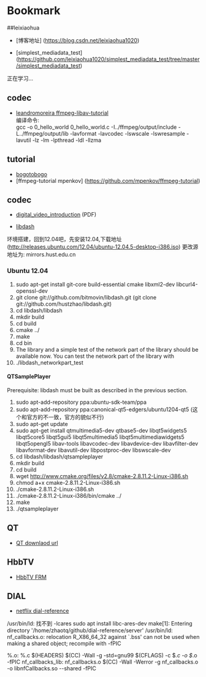 # Bookmark

##leixiaohua 

* [博客地址] (https://blog.csdn.net/leixiaohua1020)

* [simplest_mediadata_test] (https://github.com/leixiaohua1020/simplest_mediadata_test/tree/master/simplest_mediadata_test)

正在学习...


## codec
* [leandromoreira ffmpeg-libav-tutorial](https://github.com/leandromoreira/ffmpeg-libav-tutorial.git)  
编译命令:  
gcc -o 0_hello_world 0_hello_world.c -I../ffmpeg/output/include -L../ffmpeg/output/lib -lavformat -lavcodec -lswscale -lswresample -lavutil -lz -lm -lpthread -ldl -llzma

## tutorial

* [bogotobogo](http://www.bogotobogo.com)
* [ffmpeg-tutorial mpenkov] (https://github.com/mpenkov/ffmpeg-tutorial)

## codec

* [digital_video_introduction](https://github.com/leandromoreira/digital_video_introduction) (PDF)

* [libdash](https://github.com/bitmovin/libdash)  

环境搭建，回到12.04吧，先安装12.04,下载地址(http://releases.ubuntu.com/12.04/ubuntu-12.04.5-desktop-i386.iso)
更改源地址为: mirrors.hust.edu.cn
### Ubuntu 12.04
1. sudo apt-get install git-core build-essential cmake libxml2-dev libcurl4-openssl-dev
2. git clone git://github.com/bitmovin/libdash.git (git clone git://github.com/hustzhao/libdash.git)
3. cd libdash/libdash
4. mkdir build
5. cd build
6. cmake ../
7. make
8. cd bin
9. The library and a simple test of the network part of the library should be available now. You can test the network part of the library with
10. ./libdash_networkpart_test

#### QTSamplePlayer
Prerequisite: libdash must be built as described in the previous section.

1. sudo apt-add-repository ppa:ubuntu-sdk-team/ppa
2. sudo apt-add-repository ppa:canonical-qt5-edgers/ubuntu1204-qt5 (这个和官方的不一致，官方的貌似不行)
3. sudo apt-get update
4. sudo apt-get install qtmultimedia5-dev qtbase5-dev libqt5widgets5 libqt5core5 libqt5gui5 libqt5multimedia5 libqt5multimediawidgets5 libqt5opengl5 libav-tools libavcodec-dev libavdevice-dev libavfilter-dev libavformat-dev libavutil-dev libpostproc-dev libswscale-dev
5. cd libdash/libdash/qtsampleplayer
6. mkdir build
7. cd build
8. wget http://www.cmake.org/files/v2.8/cmake-2.8.11.2-Linux-i386.sh
9. chmod a+x cmake-2.8.11.2-Linux-i386.sh
10. ./cmake-2.8.11.2-Linux-i386.sh
11. ./cmake-2.8.11.2-Linux-i386/bin/cmake ../
12. make
13. ./qtsampleplayer


## QT 
 * [QT downlaod url](https://download.qt.io/archive/qt/)

## HbbTV
 * [HbbTV FRM](http://www.francescpinyol.cat/hbbtv.html)
 
## DIAL
 * [netflix dial-reference](https://github.com/Netflix/dial-reference)
 
 /usr/bin/ld: 找不到 -lcares
 sudo apt install libc-ares-dev
 make[1]: Entering directory '/home/zhaotq/github/dial-reference/server'
 /usr/bin/ld: nf_callbacks.o: relocation R_X86_64_32 against `.bss' can not be used when making a shared object; recompile with -fPIC
 
 %.o: %.c $(HEADERS)
	$(CC) -Wall -g -std=gnu99 $(CFLAGS) -c $*.c -o $*.o -fPIC
nf_callbacks_lib: nf_callbacks.o
	$(CC) -Wall -Werror -g nf_callbacks.o -o libnfCallbacks.so --shared -fPIC

 
